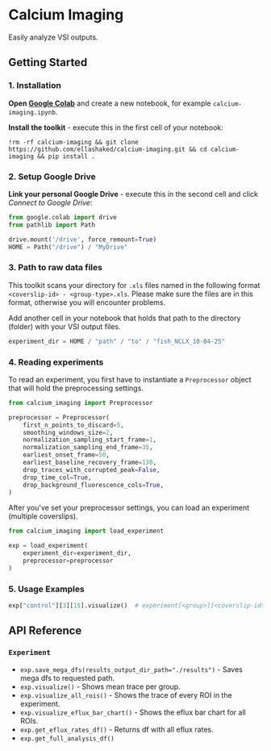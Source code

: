 # Calcium Imaging

Easily analyze VSI outputs.

## Getting Started

### 1. Installation

**Open [Google Colab](https://colab.research.google.com/)** and create a new notebook, for example `calcium-imaging.ipynb`.

**Install the toolkit** - execute this in the first cell of your notebook:

```shell
!rm -rf calcium-imaging && git clone https://github.com/ellashaked/calcium-imaging.git && cd calcium-imaging && pip install .
```

### 2. Setup Google Drive

**Link your personal Google Drive** - execute this in the second cell and click *Connect to Google Drive*:

```python
from google.colab import drive
from pathlib import Path

drive.mount('/drive', force_remount=True)
HOME = Path("/drive") / "MyDrive"
```

### 3. Path to raw data files

This toolkit scans your directory for `.xls` files named in the following format `<coverslip-id> - <group-type>.xls`.
Please make sure the files are in this format, otherwise you will encounter problems.

Add another cell in your notebook that holds that path to the directory (folder) with your VSI output files.

```python
experiment_dir = HOME / "path" / "to" / "fish_NCLX_10-04-25"
```

### 4. Reading experiments

To read an experiment, you first have to instantiate a `Preprocessor` object that will hold the preprocessing settings.

```python
from calcium_imaging import Preprocessor

preprocessor = Preprocessor(
    first_n_points_to_discard=5,
    smoothing_windows_size=2,
    normalization_sampling_start_frame=1,
    normalization_sampling_end_frame=35,
    earliest_onset_frame=50,
    earliest_baseline_recovery_frame=130,
    drop_traces_with_corrupted_peak=False,
    drop_time_col=True,
    drop_background_fluorescence_cols=True,
)
```

After you've set your preprocessor settings, you can load an experiment (multiple coverslips).

```python
from calcium_imaging import load_experiment

exp = load_experiment(
    experiment_dir=experiment_dir,
    preprocessor=preprocessor
)
```

### 5. Usage Examples

```python
exp["control"][3][15].visualize()  # experiment[<group>][<coverslip-id>][<roi-id>]
```

## API Reference

### `Experiment`

* `exp.save_mega_dfs(results_output_dir_path="./results")` - Saves mega dfs to requested path.
* `exp.visualize()` - Shows mean trace per group.
* `exp.visualize_all_rois()` - Shows the trace of every ROI in the experiment.
* `exp.visualize_eflux_bar_chart()` - Shows the eflux bar chart for all ROIs.
* `exp.get_eflux_rates_df()` - Returns df with all eflux rates.
* `exp.get_full_analysis_df()`